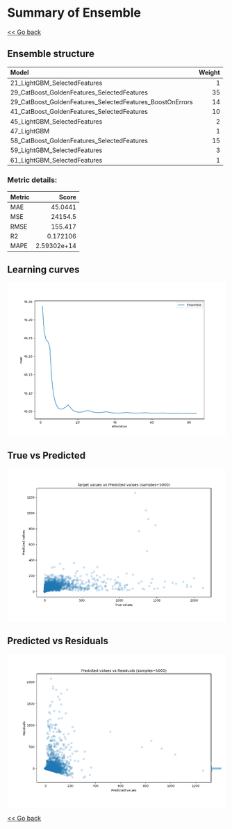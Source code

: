 # Summary of Ensemble

[<< Go back](../README.md)


## Ensemble structure
| Model                                                     |   Weight |
|:----------------------------------------------------------|---------:|
| 21_LightGBM_SelectedFeatures                              |        1 |
| 29_CatBoost_GoldenFeatures_SelectedFeatures               |       35 |
| 29_CatBoost_GoldenFeatures_SelectedFeatures_BoostOnErrors |       14 |
| 41_CatBoost_GoldenFeatures_SelectedFeatures               |       10 |
| 45_LightGBM_SelectedFeatures                              |        2 |
| 47_LightGBM                                               |        1 |
| 58_CatBoost_GoldenFeatures_SelectedFeatures               |       15 |
| 59_LightGBM_SelectedFeatures                              |        3 |
| 61_LightGBM_SelectedFeatures                              |        1 |

### Metric details:
| Metric   |           Score |
|:---------|----------------:|
| MAE      |    45.0441      |
| MSE      | 24154.5         |
| RMSE     |   155.417       |
| R2       |     0.172106    |
| MAPE     |     2.59302e+14 |



## Learning curves
![Learning curves](learning_curves.png)
## True vs Predicted

![True vs Predicted](true_vs_predicted.png)


## Predicted vs Residuals

![Predicted vs Residuals](predicted_vs_residuals.png)



[<< Go back](../README.md)
